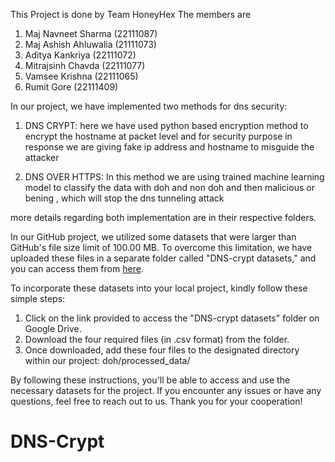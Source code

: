 This Project is done by Team HoneyHex
The members are 
1) Maj Navneet Sharma (22111087)
2) Maj Ashish Ahluwalia (21111073)
3) Aditya Kankriya (22111072)
4) Mitrajsinh Chavda (22111077)
5) Vamsee Krishna (22111065)
6) Rumit Gore (22111409)

In our project, we have implemented two methods for dns security:

1. DNS CRYPT:
	here we have used python based encryption method to encrypt the hostname at packet level and for security 		purpose in response we are giving fake ip address and hostname to misguide the attacker
		
2. DNS OVER HTTPS:
	In this method we are using trained machine learning  model to classify the data with doh and non doh and then 		malicious or bening , which will stop the dns tunneling attack
			
more details regarding both implementation are in their respective folders.

In our GitHub project, we utilized some datasets that were larger than GitHub's file size limit of 100.00 MB. To overcome this limitation, we have uploaded these files in a separate folder called "DNS-crypt datasets," and you can access them from [here](https://drive.google.com/drive/folders/1IPD7SWDVwOQBCwx8bsTkeMmP-O8Z2sM7?usp=drive_link).

To incorporate these datasets into your local project, kindly follow these simple steps:

1. Click on the link provided to access the "DNS-crypt datasets" folder on Google Drive.
2. Download the four required files (in .csv format) from the folder.
3. Once downloaded, add these four files to the designated directory within our project: doh/processed_data/

By following these instructions, you'll be able to access and use the necessary datasets for the project. If you encounter any issues or have any questions, feel free to reach out to us. Thank you for your cooperation!




# DNS-Crypt
